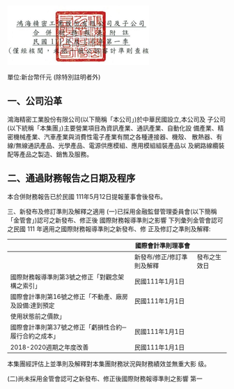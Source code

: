 

![0_image_0.png](0_image_0.png)

單位:新台幣仟元
(除特別註明者外)

## 一、公司沿革

鴻海精密工業股份有限公司(以下簡稱「本公司」)於中華民國設立,本公司及 子公司(以下統稱「本集團」)主要營業項目為資訊產業、通訊產業、自動化設 備產業、精密機械產業、汽車產業與消費性電子產業有關之各種連接器、機殼、
散熱器、有線/無線通訊產品、光學產品、電源供應模組、應用模組組裝產品以 及網路線纜裝配等產品之製造、銷售及服務。

## 二、通過財務報告之日期及程序

本合併財務報告已於民國 111年5月12日提報董事會後發布。

三、新發布及修訂準則及解釋之適用
(一)已採用金融監督管理委員會(以下簡稱「金管會」)認可之新發布、修正後 國際財務報導準則之影響 下列彙列金管會認可之民國 111 年適用之國際財務報導準則之新發布、修 正及修訂之準則及解釋:

|                                                       | 國際會計準則理事會         |              |
|-------------------------------------------------------|----------------------------|--------------|
|                                                       | 新發布/修正/修訂準則及解釋 | 發布之生效日 |
| 國際財務報導準則第3號之修正「對觀念架構之索引」       | 民國111年1月1日            |              |
| 國際會計準則第16號之修正「不動產、廠房及設備:達到預定 | 民國111年1月1日            |              |
| 使用狀態前之價款」                                    |                            |              |
| 國際會計準則第37號之修正「虧損性合約─履行合約之成本」 | 民國111年1月1日            |              |
| 2018-2020週期之年度改善                               | 民國111年1月1日            |              |

本集團經評估上並準則及解釋對本集團財務狀況與財務績效並無重大影 级。

(二)尚未採用金管會認可之新發布、修正後國際財務報導準則之影響 第一